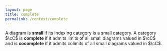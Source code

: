 ```yaml
---
layout: page
title: complete
permalink: /context/complete
---
```

A diagram is **small** if its indexing category is a small category. A category $\cC$ is **complete** if it admits limits of all small diagrams valued in $\cC$ and is **cocomplete** if it admits colimits of all small diagrams valued in $\cC$.
